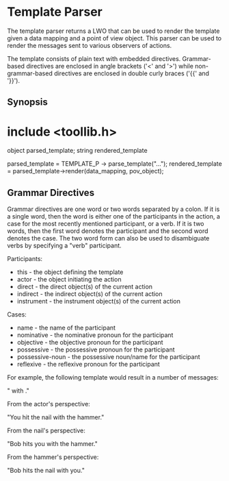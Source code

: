 Template Parser
===============

The template parser returns a LWO that can be used to render the template given
a data mapping and a point of view object. This parser can be used to render
the messages sent to various observers of actions.

The template consists of plain text with embedded directives. Grammar-based
directives are enclosed in angle brackets ('<' and '>') while non-grammar-based
directives are enclosed in double curly braces ('{{' and '}}').

Synopsis
--------

  # include <toollib.h>

  object parsed_template;
  string rendered_template

  parsed_template  = TEMPLATE_P -> parse_template("...");
  rendered_template = parsed_template->render(data_mapping, pov_object);

Grammar Directives
------------------

Grammar directives are one word or two words separated by a colon. If it is
a single word, then the word is either one of the participants in the action,
a case for the most recently mentioned participant, or a verb. If it is two
words, then the first word denotes the participant and the second word denotes
the case. The two word form can also be used to disambiguate verbs by specifying
a "verb" participant.

Participants:

* this - the object defining the template
* actor - the object initiating the action
* direct - the direct object(s) of the current action
* indirect - the indirect object(s) of the current action
* instrument - the instrument object(s) of the current action

Cases:

* name - the name of the participant
* nominative - the nominative pronoun for the participant
* objective - the objective pronoun for the participant
* possessive - the possessive pronoun for the participant
* possessive-noun - the possessive noun/name for the participant
* reflexive - the reflexive pronoun for the participant

For example, the following template would result in a number of messages:

  "<actor> <hit> <direct> with <instrument>."

From the actor's perspective:

  "You hit the nail with the hammer."

From the nail's perspective:

  "Bob hits you with the hammer."

From the hammer's perspective:

  "Bob hits the nail with you."
